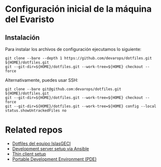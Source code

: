 # Configuración inicial de la máquina del Evaristo

## Instalación

Para instalar los archivos de configuración ejecutamos lo siguiente:

```shell
git clone --bare --depth 1 https://github.com/devarops/dotfiles.git ${HOME}/dotfiles.git
git --git-dir=${HOME}/dotfiles.git --work-tree=${HOME} checkout --force
```

Alternativamente, puedes usar SSH:

```
git clone --bare git@github.com:devarops/dotfiles.git ${HOME}/dotfiles.git
git --git-dir=${HOME}/dotfiles.git --work-tree=${HOME} checkout --force
git --git-dir=${HOME}/dotfiles.git --work-tree=${HOME} config --local status.showUntrackedFiles no
```

# Related repos

- [Dotfiles del equipo IslasGECI](https://github.com/IslasGECI/dotfiles)
- [Development server setup via Ansible](https://github.com/IslasGECI/development_server_setup)
- [Thin client setup](https://github.com/devarops/thin_client)
- [Portable Development Environment (PDE)](https://github.com/IslasGECI/pde)
